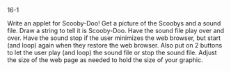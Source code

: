 16-1

Write an applet for Scooby-Doo! Get a picture of the Scoobys and a sound file. Draw a string to tell it is Scooby-Doo. Have the sound file play over and over. Have the sound stop if the user minimizes the web browser, but start (and loop) again when they restore the web browser. Also put on 2 buttons to let the user play (and loop) the sound file or stop the sound file. Adjust the size of the web page as needed to hold the size of your graphic. 